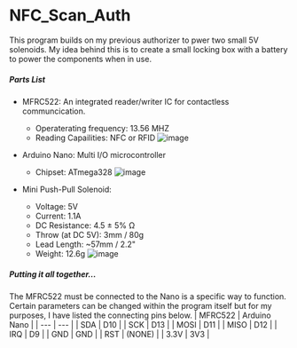 # NFC_Scan_Auth
This program builds on my previous authorizer to pwer two small 5V solenoids. My idea behind this is to create a small locking box with a battery to power the components when in use.
##### Parts List
- MFRC522: An integrated reader/writer IC for contactless communcication.
  - Operaterating frequency: 13.56 MHZ
  - Reading Capailities: NFC or RFID
![image](https://user-images.githubusercontent.com/57117759/113363113-04935b00-931e-11eb-8209-d7345604023a.png)

- Arduino Nano: Multi I/O microcontroller
  - Chipset: ATmega328
![image](https://user-images.githubusercontent.com/57117759/113363200-43c1ac00-931e-11eb-98c0-326f7fe39d33.png)

- Mini Push-Pull Solenoid:
  - Voltage: 5V
  - Current: 1.1A
  - DC Resistance: 4.5 ± 5% Ω
  - Throw (at DC 5V): 3mm / 80g
  - Lead Length: ~57mm / 2.2"
  - Weight: 12.6g
![image](https://user-images.githubusercontent.com/57117759/113364221-f266ec00-9320-11eb-8548-b1edb1c70be1.png)

##### Putting it all together...
The MFRC522 must be connected to the Nano is a specific way to function. Certain parameters can be changed within the program itself but for my purposes, I have listed the connecting pins below.
| MFRC522 | Arduino Nano |
| --- | --- |
| SDA | D10 |
| SCK | D13 |
| MOSI | D11 |
| MISO | D12 |
| IRQ | D9 |
| GND | GND |
| RST | (NONE) |
| 3.3V | 3V3 |
